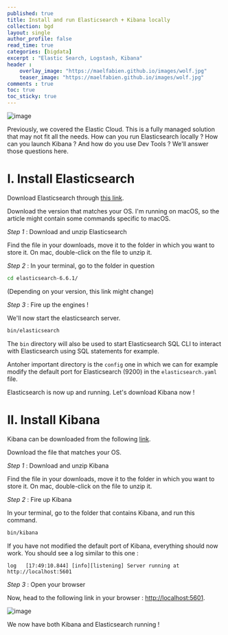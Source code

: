 ```yaml
---
published: true
title: Install and run Elasticsearch + Kibana locally
collection: bgd
layout: single
author_profile: false
read_time: true
categories: [bigdata]
excerpt : "Elastic Search, Logstash, Kibana"
header :
    overlay_image: "https://maelfabien.github.io/images/wolf.jpg"
    teaser_image: "https://maelfabien.github.io/images/wolf.jpg"
comments : true
toc: true
toc_sticky: true
---
```


![image](https://maelfabien.github.io/myblog/images/els.png)

Previously, we covered the Elastic Cloud. This is a fully managed solution that may not fit all the needs. How can you run Elasticsearch locally ? How can you launch Kibana ? And how do you use Dev Tools ? We'll answer those questions here.

# I. Install Elasticsearch

Download Elasticsearch through <span style="color:blue">[this link](https://www.elastic.co/downloads/elasticsearch)</span>. 

Download the version that matches your OS. I'm running on macOS, so the article might contain some commands specific to macOS.

*Step 1* : Download and unzip Elasticsearch

Find the file in your downloads, move it to the folder in which you want to store it. On mac, double-click on the file to unzip it.

*Step 2* : In your terminal, go to the folder in question

```bash
cd elasticsearch-6.6.1/
```

(Depending on your version, this link might change)

*Step 3* : Fire up the engines ! 

We'll now start the elasticsearch server.

```bash
bin/elasticsearch
```
The `bin` directory will also be used to start Elasticsearch SQL CLI to interact with Elasticsearch using SQL statements for example. 

Antoher important directory is the `config` one in which we can for example modify the default port for Elasticsearch (9200) in the `elasticsearch.yaml` file.

Elasticsearch is now up and running. Let's download Kibana now !

# II. Install Kibana

Kibana can be downloaded from the following <span style="color:blue">[link](https://www.elastic.co/downloads/kibana)</span>.

Download the file that matches your OS.

*Step 1* : Download and unzip Kibana

Find the file in your downloads, move it to the folder in which you want to store it. On mac, double-click on the file to unzip it.

*Step 2* : Fire up Kibana

In your terminal, go to the folder that contains Kibana, and run this command. 

```bash
bin/kibana
```

If you have not modified the default port of Kibana, everything should now work. You should see a log similar to this one :
```
log   [17:49:10.844] [info][listening] Server running at http://localhost:5601
```

*Step 3* : Open your browser

Now, head to the following link in your browser : <span style="color:blue">[http://localhost:5601](http://localhost:5601)</span>.

![image](https://maelfabien.github.io/myblog/images/el_1.png)

We now have both Kibana and Elasticsearch running !

